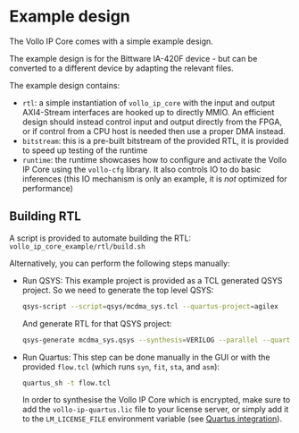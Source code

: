 # Example design

The Vollo IP Core comes with a simple example design.

The example design is for the Bittware IA-420F device - but can be converted to a different device by adapting the relevant files.

The example design contains:
- `rtl`:
    a simple instantiation of `vollo_ip_core` with the input and output AXI4-Stream interfaces are
    hooked up to directly MMIO.
    An efficient design should instead control input and output directly from the FPGA, or if
    control from a CPU host is needed then use a proper DMA instead.
- `bitstream`:
    this is a pre-built bitstream of the provided RTL, it is provided to speed up testing of the runtime
- `runtime`:
    the runtime showcases how to configure and activate the Vollo IP Core using the `vollo-cfg` library.
    It also controls IO to do basic inferences
    (this IO mechanism is only an example, it is *not* optimized for performance)

## Building RTL

A script is provided to automate building the RTL: `vollo_ip_core_example/rtl/build.sh`

Alternatively, you can perform the following steps manually:

- Run QSYS:
    This example project is provided as a TCL generated QSYS project.
    So we need to generate the top level QSYS:
    ```bash
    qsys-script --script=qsys/mcdma_sys.tcl --quartus-project=agilex
    ```
    And generate RTL for that QSYS project:
    ```bash
    qsys-generate mcdma_sys.qsys --synthesis=VERILOG --parallel --quartus-project=agilex.qpf
    ```
- Run Quartus:
    This step can be done manually in the GUI or with the provided `flow.tcl`
    (which runs `syn`, `fit`, `sta`, and `asm`):
    ```bash
    quartus_sh -t flow.tcl
    ```
    In order to synthesise the Vollo IP Core which is encrypted, make sure to add the `vollo-ip-quartus.lic`
    file to your license server, or simply add it to the `LM_LICENSE_FILE` environment variable
    (see [Quartus integration](3-quartus-integration.md)).
